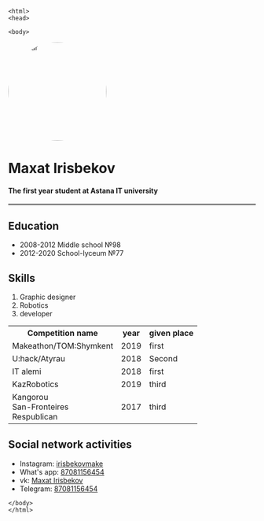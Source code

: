 <!DOCTYPE html>
	<html>
	<head>
	
<title> Maxat Irisbekov's life </title>
<style>
img {
  border-radius: 50%;
}

table, th, td {
  border: 1px solid black;
  border-collapse: collapse;
}

</style>
	</head>





	<body>
	


<img src="https://sun9-43.userapi.com/impf/STP8Vi4BXjW3YvTDrCfkiHSZlkEmoW0w_ZpYfQ/4V91Qxg7u9I.jpg?size=2160x2160&quality=96&proxy=1&sign=27fdc677f6c4db02dd6054293b8dea76&type=album" alt="Avatar" style="width:200px">
<h1> Maxat Irisbekov <br>  <h4>The first year student at Astana IT university</h4>   </h1>


<hr style="height:3px;border-width:0;color:red;background-color:gray">


<h2>Education</h2>


<ul>
<li>2008-2012 Middle school №98</li>
<li>2012-2020 School-lyceum №77</li>
</ul>


<h2>Skills</h2>

<ol>
<li>Graphic designer</li>
<li>Robotics</li>
<li>developer</li>
</ol>

<table >
  <tr> <th>   Competition name   </th> <th>   year   </th> <th>   given place   </th> </tr>
  <tr> <td> Makeathon/TOM:Shymkent </td> <td> 2019 </td> <td> first </td> </tr>
  <tr> <td> U:hack/Atyrau </td> <td> 2018 </td> <td> Second </td> </tr>
  <tr> <td> IT alemi </td> <td> 2018 </td> <td> first </td> </tr>
  <tr> <td> KazRobotics </td> <td> 2019 </td> <td> third </td> </tr>
  <tr> <td> Kangorou<br>San-Fronteires <br>Respublican </td> <td> 2017 </td> <td> third </td> </tr>
</table>

<h2>Social network activities</h2>
<ul>
<li>Instagram: <a href = "https://www.instagram.com/irisbekovmake/?hl=ru">irisbekovmake</a></li>
<li>What's app: <a href = "https://web.whatsapp.com/">87081156454</a></li>
<li>vk: <a href = "https://web.whatsapp.com/">Maxat Irisbekov</a></li>
<li>Telegram: <a href = "https://web.whatsapp.com/">87081156454</a></li>
</ul>









	</body>
	</html>
